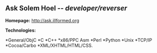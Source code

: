 **Ask Solem Hoel**
*-- developer/reverser*
----

**Homepage:** http://ask.illformed.org

**Technologies:**

*General/ObjC
*C
*C++
*x86/PPC Asm
*Perl
*Python
*Unix
*TCP/IP
*Cocoa/Carbo
*XML/XHTML/HTML/CSS.